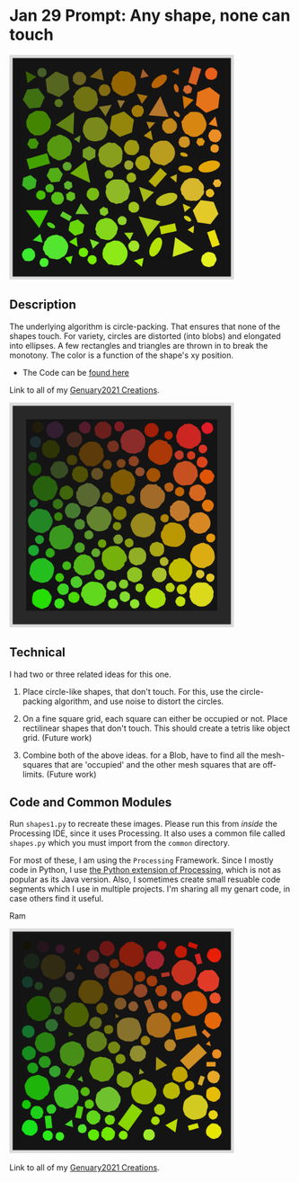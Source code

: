 # Jan 29 Prompt: Any shape, none can touch

<img src="images/keep0.png" width="400">  

## Description
The underlying algorithm is circle-packing. That ensures that none of the shapes touch. For variety, circles are distorted (into blobs) and elongated into ellipses. A few rectangles and triangles are thrown in to break the monotony. The color is a function of the shape's xy position.

- The Code can be [found here](.)


Link to all of my [Genuary2021 Creations](https://ram-n.github.io/Genuary_2021/).

<img src="images/keep1.png" width="400">  

## Technical

I had two or three related ideas for this one.
  1. Place circle-like shapes, that don't touch. For this, use the circle-packing algorithm, and use noise to distort the circles.

  2. On a fine square grid, each square can either be occupied or not. Place rectilinear shapes that don't touch. This should create a tetris like object grid. (Future work)
  3. Combine both of the above ideas. for a Blob, have to find all the mesh-squares that are 'occupied' and the other mesh squares that are off-limits. (Future work)




## Code and Common Modules
Run `shapes1.py` to recreate these images. Please run this from _inside_ the Processing IDE, since it uses Processing.
It also uses a common file called `shapes.py` which you must import from the `common` directory.

For most of these, I am using the `Processing` Framework. Since I mostly code in Python, I use [the Python extension of Processing](https://py.processing.org/reference/), which is not as popular as its Java version. Also, I sometimes create small resuable code segments which I use in multiple projects. I'm sharing all my genart code, in case others find it useful.

Ram

<img src="images/keep2.png" width="400">  


Link to all of my [Genuary2021 Creations](https://ram-n.github.io/Genuary_2021/).


